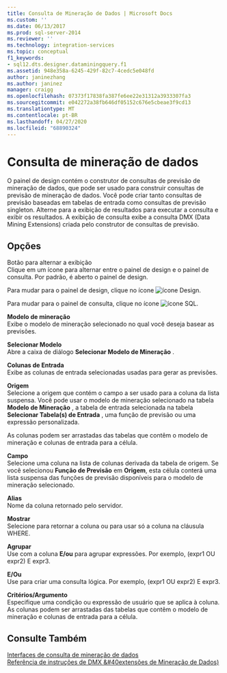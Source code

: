 ```yaml
---
title: Consulta de Mineração de Dados | Microsoft Docs
ms.custom: ''
ms.date: 06/13/2017
ms.prod: sql-server-2014
ms.reviewer: ''
ms.technology: integration-services
ms.topic: conceptual
f1_keywords:
- sql12.dts.designer.dataminingquery.f1
ms.assetid: 948e358a-6245-429f-82c7-4cedc5e048fd
author: janinezhang
ms.author: janinez
manager: craigg
ms.openlocfilehash: 07373f17838fa387fe6ee22e31312a3933307fa3
ms.sourcegitcommit: e042272a38fb646df05152c676e5cbeae3f9cd13
ms.translationtype: MT
ms.contentlocale: pt-BR
ms.lasthandoff: 04/27/2020
ms.locfileid: "68890324"
---
```

# <a name="data-mining-query"></a>Consulta de mineração de dados
  O painel de design contém o construtor de consultas de previsão de mineração de dados, que pode ser usado para construir consultas de previsão de mineração de dados. Você pode criar tanto consultas de previsão baseadas em tabelas de entrada como consultas de previsão singleton. Alterne para a exibição de resultados para executar a consulta e exibir os resultados. A exibição de consulta exibe a consulta DMX (Data Mining Extensions) criada pelo construtor de consultas de previsão.  
  
## <a name="options"></a>Opções  
 Botão para alternar a exibição  
 Clique em um ícone para alternar entre o painel de design e o painel de consulta. Por padrão, é aberto o painel de design.  
  
 Para mudar para o painel de design, clique no ícone ![ícone Design](../media/ssis-designicon.gif "Ícone de design").  
  
 Para mudar para o painel de consulta, clique no ícone ![ícone SQL](../media/ssis-queryicon.gif "Ícone do SQL").  
  
 **Modelo de mineração**  
 Exibe o modelo de mineração selecionado no qual você deseja basear as previsões.  
  
 **Selecionar Modelo**  
 Abre a caixa de diálogo **Selecionar Modelo de Mineração** .  
  
 **Colunas de Entrada**  
 Exibe as colunas de entrada selecionadas usadas para gerar as previsões.  
  
 **Origem**  
 Selecione a origem que contém o campo a ser usado para a coluna da lista suspensa. Você pode usar o modelo de mineração selecionado na tabela **Modelo de Mineração** , a tabela de entrada selecionada na tabela **Selecionar Tabela(s) de Entrada** , uma função de previsão ou uma expressão personalizada.  
  
 As colunas podem ser arrastadas das tabelas que contêm o modelo de mineração e colunas de entrada para a célula.  
  
 **Campo**  
 Selecione uma coluna na lista de colunas derivada da tabela de origem. Se você selecionou **Função de Previsão** em **Origem**, esta célula conterá uma lista suspensa das funções de previsão disponíveis para o modelo de mineração selecionado.  
  
 **Alias**  
 Nome da coluna retornado pelo servidor.  
  
 **Mostrar**  
 Selecione para retornar a coluna ou para usar só a coluna na cláusula WHERE.  
  
 **Agrupar**  
 Use com a coluna **E/ou** para agrupar expressões. Por exemplo, (expr1 OU expr2) E expr3.  
  
 **E/Ou**  
 Use para criar uma consulta lógica. Por exemplo, (expr1 OU expr2) E expr3.  
  
 **Critérios/Argumento**  
 Especifique uma condição ou expressão de usuário que se aplica à coluna. As colunas podem ser arrastadas das tabelas que contêm o modelo de mineração e colunas de entrada para a célula.  
  
## <a name="see-also"></a>Consulte Também  
 [Interfaces de consulta de mineração de dados](https://docs.microsoft.com/analysis-services/data-mining/data-mining-query-tools)   
 [Referência de instruções de DMX &#40extensões de Mineração de Dados&#41;](/sql/dmx/data-mining-extensions-dmx-statements)  
  
  
